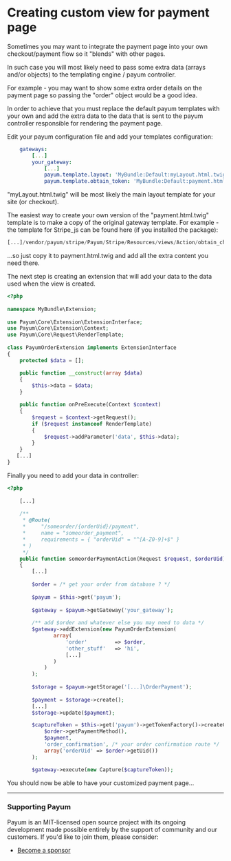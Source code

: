 # Creating custom view for payment page

Sometimes you may want to integrate the payment page into your own checkout/payment flow so it "blends" with other pages.

In such case you will most likely need to pass some extra data (arrays and/or objects) to the templating engine / payum controller.

For example - you may want to show some extra order details on the payment page so passing the "order" object would be a good idea.

In order to achieve that you must replace the default payum templates with your own and add the extra data to the data that is sent to the payum controller responsible for rendering the payment page.

Edit your payum configuration file and add your templates configuration:

```yaml
    gateways:
        [...]
        your_gateway:
            [...]
            payum.template.layout: 'MyBundle:Default:myLayout.html.twig'
            payum.template.obtain_token: 'MyBundle:Default:payment.html.twig'
```

"myLayout.html.twig" will be most likely the main layout template for your site (or checkout).

The easiest way to create your own version of the "payment.html.twig" template is to make a copy of the original gateway template. For example - the template for Stripe\_js can be found here (if you installed the package):

```php
[...]/vendor/payum/stripe/Payum/Stripe/Resources/views/Action/obtain_checkout_token.html
```

...so just copy it to payment.html.twig and add all the extra content you need there.

The next step is creating an extension that will add your data to the data used when the view is created.

```php
<?php
 
namespace MyBundle\Extension;
  
use Payum\Core\Extension\ExtensionInterface;
use Payum\Core\Extension\Context;
use Payum\Core\Request\RenderTemplate;
  
class PayumOrderExtension implements ExtensionInterface
{
    protected $data = [];

    public function __construct(array $data)
    {
        $this->data = $data;
    }

    public function onPreExecute(Context $context)
    {
        $request = $context->getRequest();
        if ($request instanceof RenderTemplate)
        {
            $request->addParameter('data', $this->data);
        }
    }
   [...]
}
```

Finally you need to add your data in controller:

```php
<?php
    
    [...]
    
    /**
     * @Route(
     *     "/someorder/{orderUid}/payment",
     *     name = "someorder_payment",
     *     requirements = { "orderUid" = "^[A-Z0-9]+$" }
     * )
     */
    public function someorderPaymentAction(Request $request, $orderUid)
    {
        [...]
  
        $order = /* get your order from database ? */
  
        $payum = $this->get('payum');
  
        $gateway = $payum->getGateway('your_gateway');
 
        /** add $order and whatever else you may need to data */
        $gateway->addExtension(new PayumOrderExtension(
               array(
                   'order'         => $order,
                   'other_stuff'   => 'hi',
                   [...]
               )
            )
        );
  
        $storage = $payum->getStorage('[...]\OrderPayment');
        
        $payment = $storage->create();
        [...]
        $storage->update($payment);

        $captureToken = $this->get('payum')->getTokenFactory()->createCaptureToken(
            $order->getPaymentMethod(),
            $payment,
            'order_confirmation', /* your order confirmation route */
            array('orderUid' => $order->getUid())
        );

        $gateway->execute(new Capture($captureToken));

```

You should now be able to have your customized payment page...

***

### Supporting Payum

Payum is an MIT-licensed open source project with its ongoing development made possible entirely by the support of community and our customers. If you'd like to join them, please consider:

* [Become a sponsor](https://github.com/sponsors/Payum)
